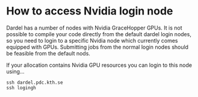 # How to access Nvidia login node

Dardel has a number of nodes with Nvidia GraceHopper GPUs.
It is not possible to compile your code directly from
the default dardel login nodes, so you need to login to
a specific Nvidia node which currently comes equipped with GPUs.
Submitting jobs from the normal login nodes should be feasible from
the default nods.

If your allocation contains Nvidia GPU resources you can login to
this node using...

```text
ssh dardel.pdc.kth.se
ssh logingh
```

